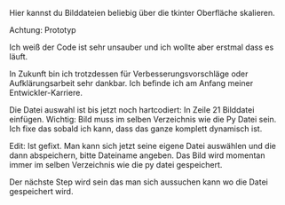 Hier kannst du Bilddateien beliebig über die tkinter Oberfläche skalieren. 

Achtung: Prototyp

Ich weiß der Code ist sehr unsauber und ich wollte aber erstmal dass es läuft.

In Zukunft bin ich trotzdessen für Verbesserungsvorschläge oder Aufklärungsarbeit sehr dankbar. Ich befinde ich am Anfang meiner Entwickler-Karriere.

Die Datei auswahl ist bis jetzt noch hartcodiert: In Zeile 21 Bilddatei einfügen. Wichtig: Bild muss im selben Verzeichnis wie die Py Datei sein. Ich fixe das sobald ich kann, dass das ganze komplett dynamisch ist. 

Edit: Ist gefixt. Man kann sich jetzt seine eigene Datei auswählen und die dann abspeichern, bitte Dateiname angeben. Das Bild wird momentan immer im selben Verzeichnis wie die py datei gespeichert. 

Der nächste Step wird sein das man sich aussuchen kann wo die Datei gespeichert wird.
